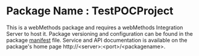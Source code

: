 # Package Name : TestPOCProject
This is a webMethods package and requires a webMethods Integration Server to host it. Package versioning and configuration can be found in the package [manifest](./TestPOCProject/manifest.v3) file. Service and API documentation is available on the package's home page http://&lt;server&gt;:&lt;port&gt;/&lt;packagename>.